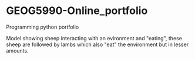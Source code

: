 # GEOG5990-Online_portfolio
 Programming python portfolio

Model showing sheep interacting with an evironment and "eating", these sheep are followed by lambs which also "eat" the environment but in lesser amounts.
